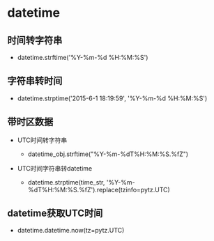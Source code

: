 # datetime

## 时间转字符串

- datetime.strftime('%Y-%m-%d %H:%M:%S')

## 字符串转时间

- datetime.strptime('2015-6-1 18:19:59', '%Y-%m-%d %H:%M:%S')

## 带时区数据

- UTC时间转字符串
	- datetime_obj.strftime("%Y-%m-%dT%H:%M:%S.%fZ")
	
- UTC时间字符串转datetime
	- datetime.strptime(time_str, '%Y-%m-%dT%H:%M:%S.%fZ').replace(tzinfo=pytz.UTC)
	
## datetime获取UTC时间

- datetime.datetime.now(tz=pytz.UTC)
